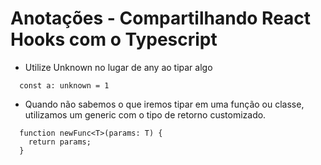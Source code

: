 # Anotações - Compartilhando React Hooks com o Typescript

- Utilize Unknown no lugar de any ao tipar algo

```TS
  const a: unknown = 1
```

- Quando não sabemos o que iremos tipar em uma função ou classe, utilizamos um generic com o tipo de retorno customizado.

```TS
  function newFunc<T>(params: T) {
    return params;
  }
```